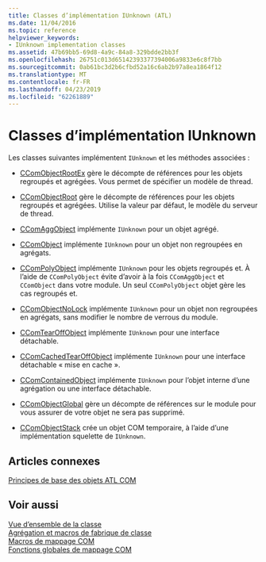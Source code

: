 ```yaml
---
title: Classes d’implémentation IUnknown (ATL)
ms.date: 11/04/2016
ms.topic: reference
helpviewer_keywords:
- IUnknown implementation classes
ms.assetid: 47b69bb5-69d8-4a9c-84a8-329bdde2bb3f
ms.openlocfilehash: 26751c013d65142393377394006a9833e6c8f7bb
ms.sourcegitcommit: 0ab61bc3d2b6cfbd52a16c6ab2b97a8ea1864f12
ms.translationtype: MT
ms.contentlocale: fr-FR
ms.lasthandoff: 04/23/2019
ms.locfileid: "62261889"
---
```

# <a name="iunknown-implementation-classes"></a>Classes d’implémentation IUnknown

Les classes suivantes implémentent `IUnknown` et les méthodes associées :

- [CComObjectRootEx](../atl/reference/ccomobjectrootex-class.md) gère le décompte de références pour les objets regroupés et agrégées. Vous permet de spécifier un modèle de thread.

- [CComObjectRoot](../atl/reference/ccomobjectroot-class.md) gère le décompte de références pour les objets regroupés et agrégées. Utilise la valeur par défaut, le modèle du serveur de thread.

- [CComAggObject](../atl/reference/ccomaggobject-class.md) implémente `IUnknown` pour un objet agrégé.

- [CComObject](../atl/reference/ccomobject-class.md) implémente `IUnknown` pour un objet non regroupées en agrégats.

- [CComPolyObject](../atl/reference/ccompolyobject-class.md) implémente `IUnknown` pour les objets regroupés et. À l’aide de `CComPolyObject` évite d’avoir à la fois `CComAggObject` et `CComObject` dans votre module. Un seul `CComPolyObject` objet gère les cas regroupés et.

- [CComObjectNoLock](../atl/reference/ccomobjectnolock-class.md) implémente `IUnknown` pour un objet non regroupées en agrégats, sans modifier le nombre de verrous du module.

- [CComTearOffObject](../atl/reference/ccomtearoffobject-class.md) implémente `IUnknown` pour une interface détachable.

- [CComCachedTearOffObject](../atl/reference/ccomcachedtearoffobject-class.md) implémente `IUnknown` pour une interface détachable « mise en cache ».

- [CComContainedObject](../atl/reference/ccomcontainedobject-class.md) implémente `IUnknown` pour l’objet interne d’une agrégation ou une interface détachable.

- [CComObjectGlobal](../atl/reference/ccomobjectglobal-class.md) gère un décompte de références sur le module pour vous assurer de votre objet ne sera pas supprimé.

- [CComObjectStack](../atl/reference/ccomobjectstack-class.md) crée un objet COM temporaire, à l’aide d’une implémentation squelette de `IUnknown`.

## <a name="related-articles"></a>Articles connexes

[Principes de base des objets ATL COM](../atl/fundamentals-of-atl-com-objects.md)

## <a name="see-also"></a>Voir aussi

[Vue d’ensemble de la classe](../atl/atl-class-overview.md)<br/>
[Agrégation et macros de fabrique de classe](../atl/reference/aggregation-and-class-factory-macros.md)<br/>
[Macros de mappage COM](../atl/reference/com-map-macros.md)<br/>
[Fonctions globales de mappage COM](../atl/reference/com-map-global-functions.md)
